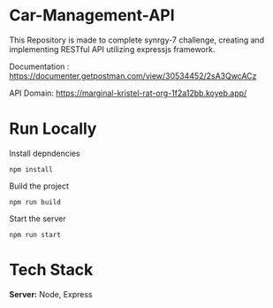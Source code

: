 # Car-Management-API

This Repository is made to complete synrgy-7 challenge, creating and implementing RESTful API utilizing expressjs framework.

Documentation : https://documenter.getpostman.com/view/30534452/2sA3QwcACz

API Domain: https://marginal-kristel-rat-org-1f2a12bb.koyeb.app/

# Run Locally

Install depndencies

```
npm install
```

Build the project

```
npm run build
```

Start the server

```
npm run start
```

# Tech Stack


**Server:** Node, Express
